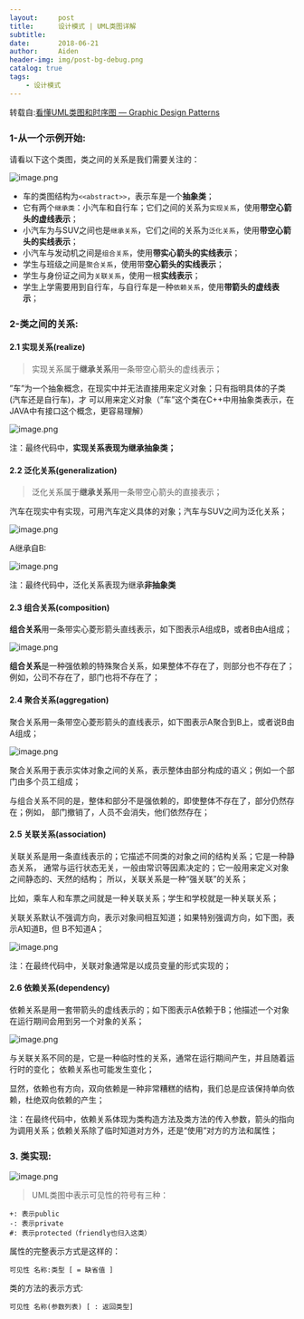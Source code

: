 ```yaml
---
layout:     post
title:      设计模式 | UML类图详解
subtitle:   
date:       2018-06-21
author:     Aiden
header-img: img/post-bg-debug.png
catalog: true 			
tags:								
    - 设计模式
---
```


转载自:[看懂UML类图和时序图 — Graphic Design Patterns](http://design-patterns.readthedocs.io/zh_CN/latest/read_uml.html)

### 1-从一个示例开始:

请看以下这个类图，类之间的关系是我们需要关注的：

![image.png](https://upload-images.jianshu.io/upload_images/10402860-1c30ed84fd99cc47.png?imageMogr2/auto-orient/strip%7CimageView2/2/w/1240)


- 车的类图结构为`<<abstract>>`，表示车是一个**抽象类**；
-  它有两个`继承类`：小汽车和自行车；它们之间的关系为`实现关系`，使用**带空心箭头的虚线表示**；
- 小汽车为与SUV之间也是`继承关系`，它们之间的关系为`泛化关系`，使用**带空心箭头的实线表示**；
- 小汽车与发动机之间是`组合关系`，使用**带实心箭头的实线表示**；
- 学生与班级之间是`聚合关系`，使用带**空心箭头的实线表示**；
- 学生与身份证之间为`关联关系`，使用一根**实线表示**；
- 学生上学需要用到自行车，与自行车是一种`依赖关系`，使用**带箭头的虚线表示**；

### 2-类之间的关系:

#### 2.1 实现关系(realize)

> 实现关系属于**继承关系**用一条带空心箭头的虚线表示；

”车”为一个抽象概念，在现实中并无法直接用来定义对象；只有指明具体的子类(汽车还是自行车)，才 可以用来定义对象（”车”这个类在C++中用抽象类表示，在JAVA中有接口这个概念，更容易理解）

![image.png](https://upload-images.jianshu.io/upload_images/10402860-5a520a96f3623cdb.png?imageMogr2/auto-orient/strip%7CimageView2/2/w/1240)

注：最终代码中，**实现关系表现为继承抽象类；**


#### 2.2 泛化关系(generalization)

> 泛化关系属于**继承关系**用一条带空心箭头的直接表示；

汽车在现实中有实现，可用汽车定义具体的对象；汽车与SUV之间为泛化关系；

![image.png](https://upload-images.jianshu.io/upload_images/10402860-f87f1935b30a5fca.png?imageMogr2/auto-orient/strip%7CimageView2/2/w/1240)

A继承自B:

![image.png](https://upload-images.jianshu.io/upload_images/10402860-e4121806ccbef0ae.png?imageMogr2/auto-orient/strip%7CimageView2/2/w/1240)

注：最终代码中，泛化关系表现为继承**非抽象类**

#### 2.3 组合关系(composition)

**组合关系**用一条带实心菱形箭头直线表示，如下图表示A组成B，或者B由A组成；

![image.png](https://upload-images.jianshu.io/upload_images/10402860-e1d2b395fadd2e5f.png?imageMogr2/auto-orient/strip%7CimageView2/2/w/1240)

**组合关系**是一种强依赖的特殊聚合关系，如果整体不存在了，则部分也不存在了；例如，公司不存在了，部门也将不存在了；

#### 2.4 聚合关系(aggregation)

聚合关系用一条带空心菱形箭头的直线表示，如下图表示A聚合到B上，或者说B由A组成；

![image.png](https://upload-images.jianshu.io/upload_images/10402860-fb36bcdae1f6cdd0.png?imageMogr2/auto-orient/strip%7CimageView2/2/w/1240)

聚合关系用于表示实体对象之间的关系，表示整体由部分构成的语义；例如一个部门由多个员工组成；

与组合关系不同的是，整体和部分不是强依赖的，即使整体不存在了，部分仍然存在；例如， 部门撤销了，人员不会消失，他们依然存在；

#### 2.5 关联关系(association)

关联关系是用一条直线表示的；它描述不同类的对象之间的结构关系；它是一种静态关系， 通常与运行状态无关，一般由常识等因素决定的；它一般用来定义对象之间静态的、天然的结构；
所以，关联关系是一种“强关联”的关系；

比如，乘车人和车票之间就是一种关联关系；学生和学校就是一种关联关系；

关联关系默认不强调方向，表示对象间相互知道；如果特别强调方向，如下图，表示A知道B，但 B不知道A；

![image.png](https://upload-images.jianshu.io/upload_images/10402860-4c8de607b07da30b.png?imageMogr2/auto-orient/strip%7CimageView2/2/w/1240)

注：在最终代码中，关联对象通常是以成员变量的形式实现的；

#### 2.6 依赖关系(dependency)

依赖关系是用一套带箭头的虚线表示的；如下图表示A依赖于B；他描述一个对象在运行期间会用到另一个对象的关系；

![image.png](https://upload-images.jianshu.io/upload_images/10402860-a9055e65bec68816.png?imageMogr2/auto-orient/strip%7CimageView2/2/w/1240)

与关联关系不同的是，它是一种临时性的关系，通常在运行期间产生，并且随着运行时的变化； 依赖关系也可能发生变化；

显然，依赖也有方向，双向依赖是一种非常糟糕的结构，我们总是应该保持单向依赖，杜绝双向依赖的产生；

注：在最终代码中，依赖关系体现为类构造方法及类方法的传入参数，箭头的指向为调用关系；依赖关系除了临时知道对方外，还是“使用”对方的方法和属性；


### 3. 类实现:


![image.png](https://upload-images.jianshu.io/upload_images/10402860-abb153df667b5b40.png?imageMogr2/auto-orient/strip%7CimageView2/2/w/1240)


> UML类图中表示可见性的符号有三种：

```
+: 表示public
-: 表示private
#: 表示protected（friendly也归入这类）
```

属性的完整表示方式是这样的：

```
可见性 名称:类型 [ = 缺省值 ]
```

类的方法的表示方式:

```
可见性 名称(参数列表) [ : 返回类型]
```
